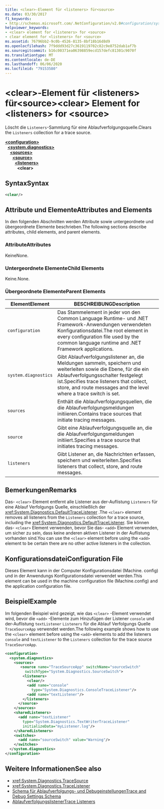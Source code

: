 ```yaml
---
title: <clear>-Element für <listeners> für<source>
ms.date: 03/30/2017
f1_keywords:
- http://schemas.microsoft.com/.NetConfiguration/v2.0#configuration/system.diagnostics/sources/source/listeners/clear
helpviewer_keywords:
- <clear> element for <listeners> for <source>
- clear element for <listeners> for <source>
ms.assetid: 76796bb2-9c0b-4526-8135-8bf18b16d8d9
ms.openlocfilehash: 7f9ddd93d27c3619119702c82c9e8752dab1af7b
ms.sourcegitcommit: b16c00371ea06398859ecd157defc81301c9070f
ms.translationtype: MT
ms.contentlocale: de-DE
ms.lasthandoff: 06/06/2020
ms.locfileid: "79153580"
---
```

# <a name="clear-element-for-listeners-for-source"></a><span data-ttu-id="8289c-102">\<clear>-Element für \<listeners> für\<source></span><span class="sxs-lookup"><span data-stu-id="8289c-102">\<clear> Element for \<listeners> for \<source></span></span>
<span data-ttu-id="8289c-103">Löscht die `Listeners`-Sammlung für eine Ablaufverfolgungsquelle.</span><span class="sxs-lookup"><span data-stu-id="8289c-103">Clears the `Listeners` collection for a trace source.</span></span>  

[**\<configuration>**](../configuration-element.md)\
&nbsp;&nbsp;[**\<system.diagnostics>**](system-diagnostics-element.md)\
&nbsp;&nbsp;&nbsp;&nbsp;[**\<sources>**](sources-element.md)\
&nbsp;&nbsp;&nbsp;&nbsp;&nbsp;&nbsp;[**\<source>**](source-element.md)\
&nbsp;&nbsp;&nbsp;&nbsp;&nbsp;&nbsp;&nbsp;&nbsp;[**\<listeners>**](listeners-element-for-source.md)\
&nbsp;&nbsp;&nbsp;&nbsp;&nbsp;&nbsp;&nbsp;&nbsp;&nbsp;&nbsp;**\<clear>**

## <a name="syntax"></a><span data-ttu-id="8289c-104">Syntax</span><span class="sxs-lookup"><span data-stu-id="8289c-104">Syntax</span></span>  
  
```xml  
<clear/>  
```  
  
## <a name="attributes-and-elements"></a><span data-ttu-id="8289c-105">Attribute und Elemente</span><span class="sxs-lookup"><span data-stu-id="8289c-105">Attributes and Elements</span></span>  
 <span data-ttu-id="8289c-106">In den folgenden Abschnitten werden Attribute sowie untergeordnete und übergeordnete Elemente beschrieben.</span><span class="sxs-lookup"><span data-stu-id="8289c-106">The following sections describe attributes, child elements, and parent elements.</span></span>  
  
### <a name="attributes"></a><span data-ttu-id="8289c-107">Attribute</span><span class="sxs-lookup"><span data-stu-id="8289c-107">Attributes</span></span>  
 <span data-ttu-id="8289c-108">Keine</span><span class="sxs-lookup"><span data-stu-id="8289c-108">None.</span></span>  
  
### <a name="child-elements"></a><span data-ttu-id="8289c-109">Untergeordnete Elemente</span><span class="sxs-lookup"><span data-stu-id="8289c-109">Child Elements</span></span>  
 <span data-ttu-id="8289c-110">Keine.</span><span class="sxs-lookup"><span data-stu-id="8289c-110">None.</span></span>  
  
### <a name="parent-elements"></a><span data-ttu-id="8289c-111">Übergeordnete Elemente</span><span class="sxs-lookup"><span data-stu-id="8289c-111">Parent Elements</span></span>  
  
|<span data-ttu-id="8289c-112">Element</span><span class="sxs-lookup"><span data-stu-id="8289c-112">Element</span></span>|<span data-ttu-id="8289c-113">BESCHREIBUNG</span><span class="sxs-lookup"><span data-stu-id="8289c-113">Description</span></span>|  
|-------------|-----------------|  
|`configuration`|<span data-ttu-id="8289c-114">Das Stammelement in jeder von den Common Language Runtime- und .NET Framework-Anwendungen verwendeten Konfigurationsdatei.</span><span class="sxs-lookup"><span data-stu-id="8289c-114">The root element in every configuration file used by the common language runtime and .NET Framework applications.</span></span>|  
|`system.diagnostics`|<span data-ttu-id="8289c-115">Gibt Ablaufverfolgungslistener an, die Meldungen sammeln, speichern und weiterleiten sowie die Ebene, für die ein Ablaufverfolgungsschalter festgelegt ist.</span><span class="sxs-lookup"><span data-stu-id="8289c-115">Specifies trace listeners that collect, store, and route messages and the level where a trace switch is set.</span></span>|  
|`sources`|<span data-ttu-id="8289c-116">Enthält die Ablaufverfolgungsquellen, die die Ablaufverfolgungsmeldungen initiieren.</span><span class="sxs-lookup"><span data-stu-id="8289c-116">Contains trace sources that initiate tracing messages.</span></span>|  
|`source`|<span data-ttu-id="8289c-117">Gibt eine Ablaufverfolgungsquelle an, die die Ablaufverfolgungsmeldungen initiiert.</span><span class="sxs-lookup"><span data-stu-id="8289c-117">Specifies a trace source that initiates tracing messages.</span></span>|  
|`listeners`|<span data-ttu-id="8289c-118">Gibt Listener an, die Nachrichten erfassen, speichern und weiterleiten.</span><span class="sxs-lookup"><span data-stu-id="8289c-118">Specifies listeners that collect, store, and route messages.</span></span>|  
  
## <a name="remarks"></a><span data-ttu-id="8289c-119">Bemerkungen</span><span class="sxs-lookup"><span data-stu-id="8289c-119">Remarks</span></span>  
 <span data-ttu-id="8289c-120">Das- `<clear>` Element entfernt alle Listener aus der-Auflistung `Listeners` für eine Ablauf Verfolgungs Quelle, einschließlich der <xref:System.Diagnostics.DefaultTraceListener> .</span><span class="sxs-lookup"><span data-stu-id="8289c-120">The `<clear>` element removes all listeners from the `Listeners` collection for a trace source, including the <xref:System.Diagnostics.DefaultTraceListener>.</span></span> <span data-ttu-id="8289c-121">Sie können das- `<clear>` Element verwenden, bevor Sie das- `<add>` Element verwenden, um sicher zu sein, dass keine anderen aktiven Listener in der Auflistung vorhanden sind.</span><span class="sxs-lookup"><span data-stu-id="8289c-121">You can use the `<clear>` element before using the `<add>` element to be certain there are no other active listeners in the collection.</span></span>  
  
## <a name="configuration-file"></a><span data-ttu-id="8289c-122">Konfigurationsdatei</span><span class="sxs-lookup"><span data-stu-id="8289c-122">Configuration File</span></span>  
 <span data-ttu-id="8289c-123">Dieses Element kann in der Computer Konfigurationsdatei (Machine. config) und in der Anwendungs Konfigurationsdatei verwendet werden.</span><span class="sxs-lookup"><span data-stu-id="8289c-123">This element can be used in the machine configuration file (Machine.config) and the application configuration file.</span></span>  
  
## <a name="example"></a><span data-ttu-id="8289c-124">Beispiel</span><span class="sxs-lookup"><span data-stu-id="8289c-124">Example</span></span>  
 <span data-ttu-id="8289c-125">Im folgenden Beispiel wird gezeigt, wie das `<clear>` -Element verwendet wird, bevor die `<add>` -Elemente zum Hinzufügen der Listener `console` und der-Auflistung `textListener` `Listeners` für die Ablauf Verfolgungs Quelle `TraceSourceApp` verwendet werden.</span><span class="sxs-lookup"><span data-stu-id="8289c-125">The following example shows how to use the `<clear>` element before using the `<add>` elements to add the listeners `console` and `textListener` to the `Listeners` collection for the trace source `TraceSourceApp`.</span></span>  
  
```xml  
<configuration>  
  <system.diagnostics>  
    <sources>  
       <source name="TraceSourceApp" switchName="sourceSwitch"
         switchType="System.Diagnostics.SourceSwitch">  
        <listeners>  
          <clear/>  
          <add name="console"
            type="System.Diagnostics.ConsoleTraceListener"/>  
          <add name="textListener"/>  
        </listeners>  
      </source>  
    </sources>  
    <sharedListeners>  
      <add name="textListener"
        type="System.Diagnostics.TextWriterTraceListener"
        initializeData="myListener.log"/>  
    </sharedListeners>  
    <switches>  
      <add name="sourceSwitch" value="Warning"/>  
    </switches>  
  </system.diagnostics>  
</configuration>
```  
  
## <a name="see-also"></a><span data-ttu-id="8289c-126">Weitere Informationen</span><span class="sxs-lookup"><span data-stu-id="8289c-126">See also</span></span>

- <xref:System.Diagnostics.TraceSource>
- <xref:System.Diagnostics.TraceListener>
- [<span data-ttu-id="8289c-127">Schema für Ablaufverfolgungs- und Debugeinstellungen</span><span class="sxs-lookup"><span data-stu-id="8289c-127">Trace and Debug Settings Schema</span></span>](index.md)
- [<span data-ttu-id="8289c-128">Ablaufverfolgungslistener</span><span class="sxs-lookup"><span data-stu-id="8289c-128">Trace Listeners</span></span>](../../../debug-trace-profile/trace-listeners.md)
